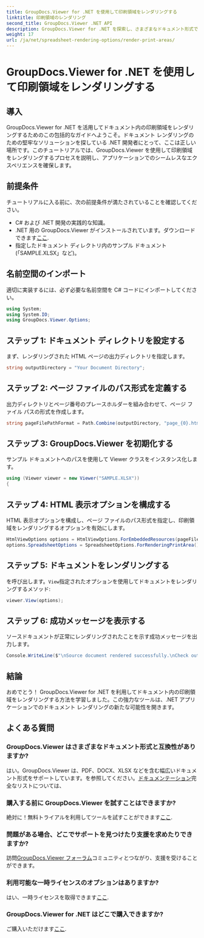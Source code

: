 ```yaml
---
title: GroupDocs.Viewer for .NET を使用して印刷領域をレンダリングする
linktitle: 印刷領域のレンダリング
second_title: GroupDocs.Viewer .NET API
description: GroupDocs.Viewer for .NET を探索し、さまざまなドキュメント形式で印刷領域を簡単にレンダリングします。今すぐ無料トライアルを試してください! #GroupDocs.Viewer
weight: 17
url: /ja/net/spreadsheet-rendering-options/render-print-areas/
---
```


# GroupDocs.Viewer for .NET を使用して印刷領域をレンダリングする

## 導入
GroupDocs.Viewer for .NET を活用してドキュメント内の印刷領域をレンダリングするためのこの包括的なガイドへようこそ。ドキュメント レンダリングのための堅牢なソリューションを探している .NET 開発者にとって、ここは正しい場所です。このチュートリアルでは、GroupDocs.Viewer を使用して印刷領域をレンダリングするプロセスを説明し、アプリケーションでのシームレスなエクスペリエンスを確保します。
## 前提条件
チュートリアルに入る前に、次の前提条件が満たされていることを確認してください。
- C# および .NET 開発の実践的な知識。
-  .NET 用の GroupDocs.Viewer がインストールされています。ダウンロードできます[ここ](https://releases.groupdocs.com/viewer/net/).
- 指定したドキュメント ディレクトリ内のサンプル ドキュメント (「SAMPLE.XLSX」など)。
## 名前空間のインポート
適切に実装するには、必ず必要な名前空間を C# コードにインポートしてください。
```csharp
using System;
using System.IO;
using GroupDocs.Viewer.Options;
```
## ステップ 1: ドキュメント ディレクトリを設定する
まず、レンダリングされた HTML ページの出力ディレクトリを指定します。
```csharp
string outputDirectory = "Your Document Directory";
```
## ステップ 2: ページ ファイルのパス形式を定義する
出力ディレクトリとページ番号のプレースホルダーを組み合わせて、ページ ファイル パスの形式を作成します。
```csharp
string pageFilePathFormat = Path.Combine(outputDirectory, "page_{0}.html");
```
## ステップ 3: GroupDocs.Viewer を初期化する
サンプル ドキュメントへのパスを使用して Viewer クラスをインスタンス化します。
```csharp
using (Viewer viewer = new Viewer("SAMPLE.XLSX"))
{
```
## ステップ 4: HTML 表示オプションを構成する
HTML 表示オプションを構成し、ページ ファイルのパス形式を指定し、印刷領域をレンダリングするオプションを有効にします。
```csharp
HtmlViewOptions options = HtmlViewOptions.ForEmbeddedResources(pageFilePathFormat);
options.SpreadsheetOptions = SpreadsheetOptions.ForRenderingPrintArea();
```
## ステップ 5: ドキュメントをレンダリングする
を呼び出します。`View`指定されたオプションを使用してドキュメントをレンダリングするメソッド:
```csharp
viewer.View(options);
```
## ステップ 6: 成功メッセージを表示する
ソースドキュメントが正常にレンダリングされたことを示す成功メッセージを出力します。
```csharp
Console.WriteLine($"\nSource document rendered successfully.\nCheck output in {outputDirectory}.");
```
## 結論
おめでとう！ GroupDocs.Viewer for .NET を利用してドキュメント内の印刷領域をレンダリングする方法を学習しました。この強力なツールは、.NET アプリケーションでのドキュメント レンダリングの新たな可能性を開きます。
## よくある質問
### GroupDocs.Viewer はさまざまなドキュメント形式と互換性がありますか?
はい。GroupDocs.Viewer は、PDF、DOCX、XLSX などを含む幅広いドキュメント形式をサポートしています。を参照してください。[ドキュメンテーション](https://tutorials.groupdocs.com/viewer/net/)完全なリストについては、
### 購入する前に GroupDocs.Viewer を試すことはできますか?
絶対に！無料トライアルを利用してツールを試すことができます[ここ](https://releases.groupdocs.com/).
### 問題がある場合、どこでサポートを見つけたり支援を求めたりできますか?
訪問[GroupDocs.Viewer フォーラム](https://forum.groupdocs.com/c/viewer/9)コミュニティとつながり、支援を受けることができます。
### 利用可能な一時ライセンスのオプションはありますか?
はい、一時ライセンスを取得できます[ここ](https://purchase.groupdocs.com/temporary-license/).
### GroupDocs.Viewer for .NET はどこで購入できますか?
ご購入いただけます[ここ](https://purchase.groupdocs.com/buy).